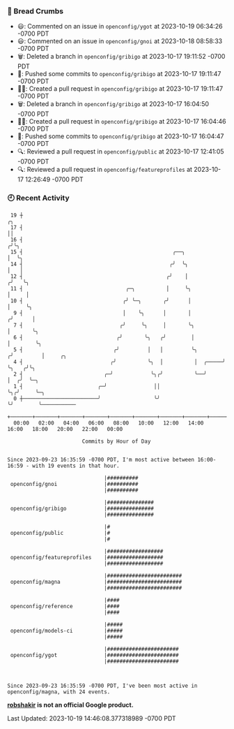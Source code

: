 ### 🍞 Bread Crumbs

 * 😃: Commented on an issue in `openconfig/ygot` at 2023-10-19 06:34:26 -0700 PDT
 * 😃: Commented on an issue in `openconfig/gnoi` at 2023-10-18 08:58:33 -0700 PDT
 * 🗑: Deleted a branch in `openconfig/gribigo` at 2023-10-17 19:11:52 -0700 PDT
 * 🚢: Pushed some commits to `openconfig/gribigo` at 2023-10-17 19:11:47 -0700 PDT
 * ✍🏼: Created a pull request in `openconfig/gribigo` at 2023-10-17 19:11:47 -0700 PDT
 * 🗑: Deleted a branch in `openconfig/gribigo` at 2023-10-17 16:04:50 -0700 PDT
 * ✍🏼: Created a pull request in `openconfig/gribigo` at 2023-10-17 16:04:46 -0700 PDT
 * 🚢: Pushed some commits to `openconfig/gribigo` at 2023-10-17 16:04:47 -0700 PDT
 * 🔍: Reviewed a pull request in  `openconfig/public` at 2023-10-17 12:41:05 -0700 PDT
 * 🔍: Reviewed a pull request in  `openconfig/featureprofiles` at 2023-10-17 12:26:49 -0700 PDT

### 🕘 Recent Activity
```
 19 ┼                                                                    ╭╮
 17 ┤                                                                    ││
 16 ┤                                                                   ╭╯╰╮
 15 ┤                                                ╭──╮               │  ╰╮
 14 ┤                                               ╭╯  ╰╮              │   │
 12 ┤                                              ╭╯    │             ╭╯   ╰╮
 11 ┤                                 ╭─╮          │     ╰╮            │     │
 10 ┤                                ╭╯ ╰─╮       ╭╯      │            │     ╰╮
  9 ┤                                │    ╰╮      │       │           ╭╯      │
  7 ┤                               ╭╯     ╰╮     │       ╰╮          │       ╰╮
  6 ┤                              ╭╯       ╰╮   ╭╯        │          │        ╰╮
  5 ┤                             ╭╯         │   │         ╰╮        ╭╯         │     ╭╮
  4 ┤                            ╭╯          ╰╮  │          │  ╭─────╯          ╰╮   ╭╯╰╮
  2 ┤                          ╭─╯            ╰╮╭╯          ╰──╯                 │  ╭╯  ╰─╮
  1 ┤                        ╭─╯               ││                                ╰╮╭╯     ╰─╮
  0 ┼────────────────────────╯                 ╰╯                                 ╰╯        ╰───────────
    +───────+───────+───────+───────+───────+───────+───────+───────+───────+───────+───────+───────+────
  00:00   02:00   04:00   06:00   08:00   10:00   12:00   14:00   16:00   18:00   20:00   22:00   00:00   

						Commits by Hour of Day


Since 2023-09-23 16:35:59 -0700 PDT, I'm most active between 16:00-16:59 - with 19 events in that hour.

```



```
                               |##########
 openconfig/gnoi               |##########
                               |##########

                               |###############
 openconfig/gribigo            |###############
                               |###############

                               |#
 openconfig/public             |#
                               |#

                               |##################
 openconfig/featureprofiles    |##################
                               |##################

                               |########################
 openconfig/magna              |########################
                               |########################

                               |####
 openconfig/reference          |####
                               |####

                               |#####
 openconfig/models-ci          |#####
                               |#####

                               |#######################
 openconfig/ygot               |#######################
                               |#######################



Since 2023-09-23 16:35:59 -0700 PDT, I've been most active in openconfig/magna, with 24 events.

```
**[robshakir](mailto:robjs@google.com) is not an official Google product.**  


Last Updated: 2023-10-19 14:46:08.377318989 -0700 PDT

